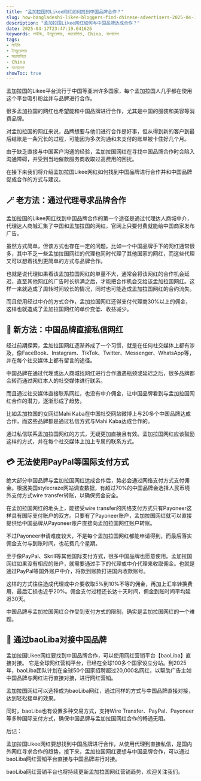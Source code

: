 ```yaml
---
title: "孟加拉国的Likee网红如何找到中国品牌合作？"
slug: how-bangladeshi-likee-bloggers-find-chinese-advertisers-2025-04-17
description: "孟加拉国Likee网红如何与中国品牌达成合作？"
date: 2025-04-17T23:47:19.641626
keywords: লাইকি, ইনফ্লুয়েন্সার, সহযোগিতা, China, বাংলাদেশ
tags:
- লাইকি
- ইনফ্লুয়েন্সার
- সহযোগিতা
- China
- বাংলাদেশ
showToc: true
---
```


孟加拉国的Likee平台流行于中国等亚洲许多国家，每个孟加拉国人几乎都在使用这个平台吸引粉丝并与品牌进行合作。

很多孟加拉国的网红也希望能和中国品牌进行合作，尤其是中国的服装和美容等消费品牌。

对孟加拉国的网红来说，品牌想要与他们进行合作是好事，但从得到新的客户到最后结账是一条冗长的过程，可能因为多次沟通和未支付的账单被卡住好几个月。

由于缺乏直接与中国客户沟通的经验，孟加拉国网红在寻找中国品牌合作时会陷入沟通障碍，并受到当地催款服务商收取过高费用的困扰。

在接下来我们将介绍孟加拉国Likee网红如何找到中国品牌进行合作并和中国品牌促成合作的方式与建议。

## 🪄 老方法：通过代理寻求品牌合作

孟加拉国的Likee网红找到中国品牌合作的第一个途径是通过代理达人商城中介，代理达人商城汇集了中国和孟加拉国的网红，官网上只要付费就能给中国商家发布广告。

虽然方式简单，但该方式也存在一定的问题。比如一个中国品牌手下的网红通常很多，其中不乏一些孟加拉国网红的代理也同时代理了其他国家的网红，而这些代理又可以想着找到更简单的方式与品牌合作。

也就是说代理如果看该孟加拉国网红的单量不大，通常会将该网红的合作机会延迟，直至其他网红的广告时长排满之后，才能把合作机会交给该孟加拉国网红。这样一来就造成了周转时间较长的情况，同时也可能造成孟加拉国网红的合约流失。

而且使用经过中介的方式合作，孟加拉国网红还得支付代理商30%以上的佣金，这样也就造成了孟加拉国网红的单价变低、收益减少。

## 📱 新方法：中国品牌直接私信网红

经过前期探索，孟加拉国网红逐渐养成了一个习惯，就是在任何社交媒体上都有涉及，像FaceBook、Instagram、TikTok、Twitter、Messenger、WhatsApp等，并在每个社交媒体上都有留言的途径。

中国品牌在通过代理或达人商城找网红进行合作遭遇瓶颈或延迟之后，很多品牌都会转而通过网红本人的社交媒体进行联系。

而且通过社交媒体直接联系网红，也没有中介佣金，让中国品牌看到与孟加拉国网红合作的潜力，逐渐形成了趋势。

比如孟加拉国的女网红Mahi Kaba在中国社交网站微博上与20多个中国品牌达成合作，而这些品牌都是通过私信方式与Mahi Kaba达成合作的。

通过私信联系孟加拉国网红的方式，无疑更加直接且有效。孟加拉国网红应该鼓励这样的方式，并在每个社交媒体上加上专属的联系方式。

## 💳 无法使用PayPal等国际支付方式

绝大部分中国品牌与孟加拉国网红达成合作后，势必会通过网络支付方式支付佣金。根据美国stylecraze网站调查数据，有超过70%的中国品牌会选择人民币境外支付方式wire transfer转账，以确保资金安全。

在孟加拉国网红的地头上，能接受wire transfer的网络支付方式只有Payoneer这样具有国际支付账户的双方。只要有了Payoneer账户，孟加拉国网红就可以直接提供给中国品牌从Payoneer账户直接向孟加拉国网红账户转账。

不过Payoneer申请难度较大，不是每个孟加拉国网红都能申请得到，而最后落实佣金支付与到账时间，也花费几个星期。

至于像PayPal、Skrill等其他国际支付方式，很多中国品牌也愿意使用。孟加拉国网红如果没有相应的账户，就需要通过手下的代理或中介代理来收取佣金。也就是通过PayPal等国外账户中介，将款到账款打进国内收款账号。

这样的方式往往造成代理或中介要收取5%到10%不等的佣金，再加上汇率转换费用，最后汇损也近乎20%。佣金支付过程还长达十天时间，佣金到账时间平均延迟30天。

中国品牌与孟加拉国网红合作受到支付方式的限制，确实是孟加拉国网红的一个难题。

## 🚪 通过baoLiba对接中国品牌

孟加拉国Likee网红要找到中国品牌合作，可以使用网红营销平台【baoLiba】直接对接。 它是全球网红营销平台，已经在全球100多个国家设立分站。到2025年，baoLiba团队计划在全球50个国家招聘超过20,000名网红，以帮助广告主如中国品牌与网红进行直接对接，进行网红营销。

孟加拉国网红可以选择成为baoLiba网红，通过同样的方式与中国品牌直接对接，达到轻松接单的效果。

同时，baoLiba也有设置多种交易方式，支持Wire Transfer、PayPal、Payoneer等多种国际支付方式，确保中国品牌与孟加拉国网红合作的畅通无阻。

后记：

孟加拉国Likee网红要想找到中国品牌进行合作，从使用代理到直接私信，是国内外网红寻求合作的趋势。接下来，孟加拉国网红要想与中国品牌合作，可以通过baoLiba网红营销平台直接与中国品牌进行对接。

baoLiba网红营销平台也将持续更新孟加拉国网红营销趋势，欢迎关注我们。